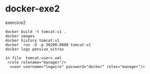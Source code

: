 # docker-exe2
exercice2
```shell
docker build -t tomcat:v1 .
docker images
docker history tomcat:v1
docker  run -d -p 30200:8080 tomcat:v1
docker logs pensive_oitras
```

```shell
in file  tomcat-users.xml
 <role rolename="manager"/>
  <user username="logwire" password="docker" roles="manager"/>

